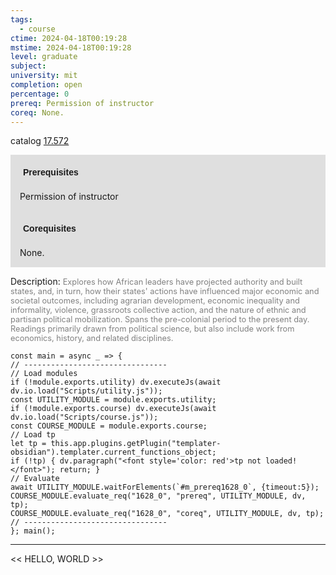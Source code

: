 ```yaml
---
tags:
  - course
ctime: 2024-04-18T00:19:28
mstime: 2024-04-18T00:19:28
level: graduate
subject: 
university: mit
completion: open
percentage: 0
prereq: Permission of instructor
coreq: None.
---
```


catalog [17.572](http://student.mit.edu/catalog/m17b.html#17.572)

<span style="display: block; padding: 15px; background-color: rgb(100, 100, 100, 0.2);"><font id="m_prereq1628_0" style="display: block; font-family: Arial, sans-serif; font-weight: bold; padding: 5px">Prerequisites</font><br><span id="prereq1628_0">Permission of instructor</span></span>
<span style="display: block; padding: 15px; background-color: rgb(100, 100, 100, 0.2);"><font id="m_coreq1628_0" style="display: block; font-family: Arial, sans-serif; font-weight: bold; padding: 5px">Corequisites</font><br><span id="coreq1628_0">None.</span></span>

<font style="">Description:</font>
<font style="color: grey; font-size: 0.8rem;">Explores how African leaders have projected authority and built states, and, in turn, how their states' actions have influenced major economic and societal outcomes, including agrarian development, economic inequality and informality, violence, grassroots collective action, and the nature of ethnic and partisan political mobilization. Spans the pre-colonial period to the present day. Readings primarily drawn from political science, but also include work from economics, history, and related disciplines.</font>

```dataviewjs
const main = async _ => {
// --------------------------------
// Load modules
if (!module.exports.utility) dv.executeJs(await dv.io.load("Scripts/utility.js"));
const UTILITY_MODULE = module.exports.utility;
if (!module.exports.course) dv.executeJs(await dv.io.load("Scripts/course.js"));
const COURSE_MODULE = module.exports.course;
// Load tp
let tp = this.app.plugins.getPlugin("templater-obsidian").templater.current_functions_object;
if (!tp) { dv.paragraph("<font style='color: red'>tp not loaded!</font>"); return; }
// Evaluate
await UTILITY_MODULE.waitForElements(`#m_prereq1628_0`, {timeout:5});
COURSE_MODULE.evaluate_req("1628_0", "prereq", UTILITY_MODULE, dv, tp);
COURSE_MODULE.evaluate_req("1628_0", "coreq", UTILITY_MODULE, dv, tp);
// --------------------------------
}; main();
```

---

<< HELLO, WORLD >>
